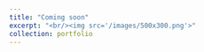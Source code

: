 ```yaml
---
title: "Coming soon"
excerpt: "<br/><img src='/images/500x300.png'>"
collection: portfolio
---
```


